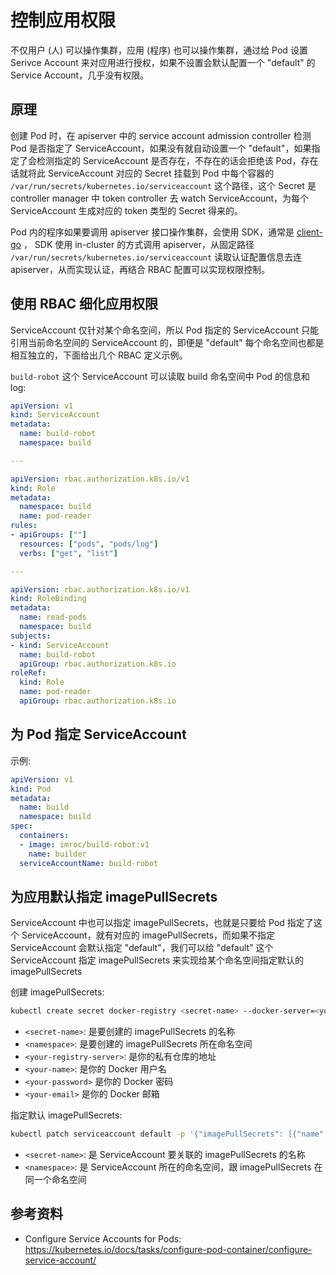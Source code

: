 # 控制应用权限

不仅用户 (人) 可以操作集群，应用 (程序) 也可以操作集群，通过给 Pod 设置 Serivce Account 来对应用进行授权，如果不设置会默认配置一个 "default" 的 Service Account，几乎没有权限。

## 原理

创建 Pod 时，在 apiserver 中的 service account admission controller 检测 Pod 是否指定了 ServiceAccount，如果没有就自动设置一个 "default"，如果指定了会检测指定的 ServiceAccount 是否存在，不存在的话会拒绝该 Pod，存在话就将此 ServiceAccount 对应的 Secret 挂载到 Pod 中每个容器的 `/var/run/secrets/kubernetes.io/serviceaccount` 这个路径，这个 Secret 是 controller manager 中 token controller 去 watch ServiceAccount，为每个 ServiceAccount 生成对应的 token 类型的 Secret 得来的。

Pod 内的程序如果要调用 apiserver 接口操作集群，会使用 SDK，通常是 [client-go](https://github.com/kubernetes/client-go) ， SDK 使用 in-cluster 的方式调用 apiserver，从固定路径 `/var/run/secrets/kubernetes.io/serviceaccount` 读取认证配置信息去连 apiserver，从而实现认证，再结合 RBAC 配置可以实现权限控制。

## 使用 RBAC 细化应用权限

ServiceAccount 仅针对某个命名空间，所以 Pod 指定的 ServiceAccount 只能引用当前命名空间的 ServiceAccount 的，即便是 "default" 每个命名空间也都是相互独立的，下面给出几个 RBAC 定义示例。

`build-robot` 这个 ServiceAccount 可以读取 build 命名空间中 Pod 的信息和 log:

``` yaml
apiVersion: v1
kind: ServiceAccount
metadata:
  name: build-robot
  namespace: build

---

apiVersion: rbac.authorization.k8s.io/v1
kind: Role
metadata:
  namespace: build
  name: pod-reader
rules:
- apiGroups: [""]
  resources: ["pods", "pods/log"]
  verbs: ["get", "list"]

---

apiVersion: rbac.authorization.k8s.io/v1
kind: RoleBinding
metadata:
  name: read-pods
  namespace: build
subjects:
- kind: ServiceAccount
  name: build-robot
  apiGroup: rbac.authorization.k8s.io
roleRef:
  kind: Role
  name: pod-reader
  apiGroup: rbac.authorization.k8s.io
```

## 为 Pod 指定 ServiceAccount

示例:

``` yaml
apiVersion: v1
kind: Pod
metadata:
  name: build
  namespace: build
spec:
  containers:
  - image: imroc/build-robot:v1
    name: builder
  serviceAccountName: build-robot
```

## 为应用默认指定 imagePullSecrets <a id="set-default-image-pull-secrets"></a>

ServiceAccount 中也可以指定 imagePullSecrets，也就是只要给 Pod 指定了这个 ServiceAccount，就有对应的 imagePullSecrets，而如果不指定 ServiceAccount 会默认指定 "default"，我们可以给 "default" 这个 ServiceAccount 指定 imagePullSecrets 来实现给某个命名空间指定默认的 imagePullSecrets

创建 imagePullSecrets:

``` bash
kubectl create secret docker-registry <secret-name> --docker-server=<your-registry-server> --docker-username=<your-name> --docker-password=<your-password> --docker-email=<your-email> -n <namespace>
```

* `<secret-name>`: 是要创建的 imagePullSecrets 的名称
* `<namespace>`: 是要创建的 imagePullSecrets 所在命名空间
* `<your-registry-server>`: 是你的私有仓库的地址
* `<your-name>`: 是你的 Docker 用户名
* `<your-password>` 是你的 Docker 密码
* `<your-email>` 是你的 Docker 邮箱

指定默认 imagePullSecrets:

``` bash
kubectl patch serviceaccount default -p '{"imagePullSecrets": [{"name": "<secret-name>"}]}' -n <namespace>
```

* `<secret-name>`: 是 ServiceAccount 要关联的 imagePullSecrets 的名称
* `<namespace>`: 是 ServiceAccount 所在的命名空间，跟 imagePullSecrets 在同一个命名空间

## 参考资料

* Configure Service Accounts for Pods: https://kubernetes.io/docs/tasks/configure-pod-container/configure-service-account/
